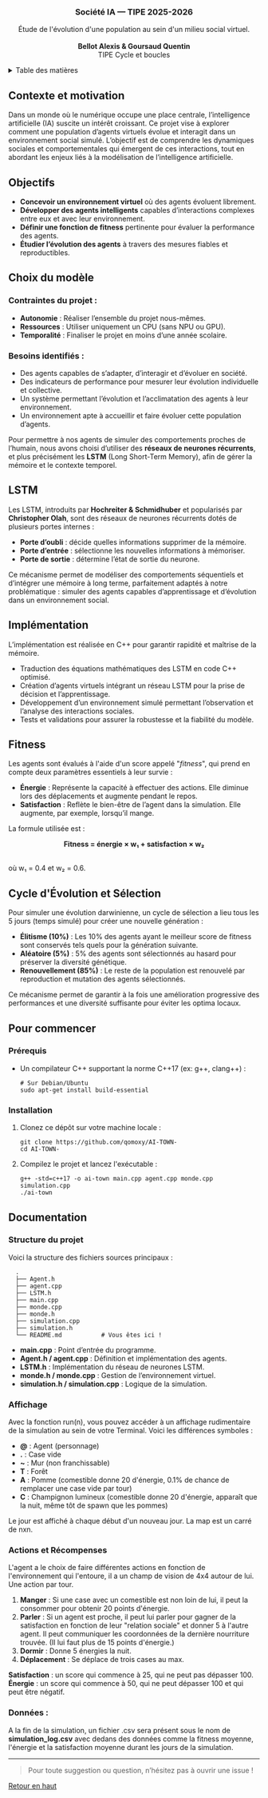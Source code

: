 <a name="readme-top"></a>

<div align="center">
  <h3 align="center">Société IA — TIPE 2025-2026</h3>

  <p align="center">
    Étude de l'évolution d'une population au sein d'un milieu social virtuel.<br>
    <br>
    <b>Bellot Alexis & Goursaud Quentin</b>
    <br>
    TIPE Cycle et boucles
    <br>
  </p>
</div>

<!-- TABLE OF CONTENTS -->
<details>
  <summary>Table des matières</summary>
  <ol>
    <li><a href="#contexte-et-motivation">Contexte et motivation</a></li>
    <li><a href="#objectifs">Objectifs</a></li>
    <li><a href="#choix-du-modèle">Choix du modèle</a></li>
    <li><a href="#lstm">LSTM</a></li>
    <li><a href="#implémentation">Implémentation</a></li>
    <li><a href="#fitness">Fitness</a></li>
    <li><a href="#cycle-d'évolution-et-sélection">Cycle d'Évolution et Sélection</a></li>
    <li><a href="#installation">Installation</a></li>
    <li><a href="#documentation">Documentation</a></li>
  </ol>
</details>

## Contexte et motivation

Dans un monde où le numérique occupe une place centrale, l’intelligence artificielle (IA) suscite un intérêt croissant. Ce projet vise à explorer comment une population d’agents virtuels évolue et interagit dans un environnement social simulé. L’objectif est de comprendre les dynamiques sociales et comportementales qui émergent de ces interactions, tout en abordant les enjeux liés à la modélisation de l’intelligence artificielle.

## Objectifs

- **Concevoir un environnement virtuel** où des agents évoluent librement.
- **Développer des agents intelligents** capables d’interactions complexes entre eux et avec leur environnement.
- **Définir une fonction de fitness** pertinente pour évaluer la performance des agents.
- **Étudier l’évolution des agents** à travers des mesures fiables et reproductibles.

## Choix du modèle

### Contraintes du projet :

- **Autonomie** : Réaliser l’ensemble du projet nous-mêmes.
- **Ressources** : Utiliser uniquement un CPU (sans NPU ou GPU).
- **Temporalité** : Finaliser le projet en moins d’une année scolaire.

### Besoins identifiés :

- Des agents capables de s’adapter, d’interagir et d’évoluer en société.
- Des indicateurs de performance pour mesurer leur évolution individuelle et collective.
- Un système permettant l’évolution et l’acclimatation des agents à leur environnement.
- Un environnement apte à accueillir et faire évoluer cette population d’agents.

Pour permettre à nos agents de simuler des comportements proches de l’humain, nous avons choisi d’utiliser des **réseaux de neurones récurrents**, et plus précisément les **LSTM** (Long Short-Term Memory), afin de gérer la mémoire et le contexte temporel.

## LSTM

Les LSTM, introduits par **Hochreiter & Schmidhuber** et popularisés par **Christopher Olah**, sont des réseaux de neurones récurrents dotés de plusieurs portes internes :
- **Porte d’oubli** : décide quelles informations supprimer de la mémoire.
- **Porte d’entrée** : sélectionne les nouvelles informations à mémoriser.
- **Porte de sortie** : détermine l’état de sortie du neurone.

Ce mécanisme permet de modéliser des comportements séquentiels et d’intégrer une mémoire à long terme, parfaitement adaptés à notre problématique : simuler des agents capables d’apprentissage et d’évolution dans un environnement social.

## Implémentation

L’implémentation est réalisée en C++ pour garantir rapidité et maîtrise de la mémoire.
- Traduction des équations mathématiques des LSTM en code C++ optimisé.
- Création d’agents virtuels intégrant un réseau LSTM pour la prise de décision et l’apprentissage.
- Développement d’un environnement simulé permettant l’observation et l’analyse des interactions sociales.
- Tests et validations pour assurer la robustesse et la fiabilité du modèle.

## Fitness

Les agents sont évalués à l'aide d'un score appelé "*fitness*", qui prend en compte deux paramètres essentiels à leur survie :
- **Énergie** : Représente la capacité à effectuer des actions. Elle diminue lors des déplacements et augmente pendant le repos.
- **Satisfaction** : Reflète le bien-être de l’agent dans la simulation. Elle augmente, par exemple, lorsqu’il mange.

La formule utilisée est :
<br>
<p align='center'><b>Fitness = énergie × w₁ + satisfaction × w₂</b></p>
<br>
où w₁ = 0.4 et w₂ = 0.6.

## Cycle d'Évolution et Sélection

Pour simuler une évolution darwinienne, un cycle de sélection a lieu tous les 5 jours (temps simulé) pour créer une nouvelle génération :
- **Élitisme (10%)** : Les 10% des agents ayant le meilleur score de fitness sont conservés tels quels pour la génération suivante.
- **Aléatoire (5%)** : 5% des agents sont sélectionnés au hasard pour préserver la diversité génétique.
- **Renouvellement (85%)** : Le reste de la population est renouvelé par reproduction et mutation des agents sélectionnés.

Ce mécanisme permet de garantir à la fois une amélioration progressive des performances et une diversité suffisante pour éviter les optima locaux.

## Pour commencer

### Prérequis

- Un compilateur C++ supportant la norme C++17 (ex: g++, clang++) :
  ```shell
  # Sur Debian/Ubuntu
  sudo apt-get install build-essential
  ```

### Installation

1. Clonez ce dépôt sur votre machine locale :
    ```shell
    git clone https://github.com/qomoxy/AI-TOWN-
    cd AI-TOWN-
    ```

2. Compilez le projet et lancez l'exécutable :
    ```shell
    g++ -std=c++17 -o ai-town main.cpp agent.cpp monde.cpp simulation.cpp
    ./ai-town
    ```

## Documentation

### Structure du projet

Voici la structure des fichiers sources principaux :

```
  .
  ├── Agent.h
  ├── agent.cpp
  ├── LSTM.h
  ├── main.cpp
  ├── monde.cpp
  ├── monde.h 
  ├── simulation.cpp
  ├── simulation.h
  └── README.md           # Vous êtes ici !
```

- **main.cpp** : Point d’entrée du programme.
- **Agent.h / agent.cpp** : Définition et implémentation des agents.
- **LSTM.h** : Implémentation du réseau de neurones LSTM.
- **monde.h / monde.cpp** : Gestion de l’environnement virtuel.
- **simulation.h / simulation.cpp** : Logique de la simulation.

### Affichage 

Avec la fonction run(n), vous pouvez accéder à un affichage rudimentaire de la simulation au sein de votre Terminal. Voici les différences symboles : 

- **@** : Agent (personnage)
- **.** : Case vide
- **~** : Mur (non franchissable)
- **T** : Forêt
- **A** : Pomme (comestible donne 20 d'énergie, 0.1% de chance de remplacer une case vide par tour)
- **C** : Champignon lumineux (comestible donne 20 d'énergie, apparaît que la nuit, même tôt de spawn que les pommes)

Le jour est affiché à chaque début d'un nouveau jour. La map est un carré de nxn.

### Actions et Récompenses

L'agent a le choix de faire différentes actions en fonction de l'environnement qui l'entoure, il a un champ de vision de 4x4 autour de lui. Une action par tour.


<ol>
  <li> <b>Manger</b> : Si une case avec un comestible est non loin de lui, il peut la consommer pour obtenir 20 points d'énergie.</li>
  <li> <b>Parler</b> : Si un agent est proche, il peut lui parler pour gagner de la satisfaction en fonction de leur "relation sociale" et donner 5 à l'autre agent. Il peut communiquer les coordonnées de la dernière nourriture trouvée. (Il lui faut plus de 15 points d'énergie.)</li>
  <li> <b>Dormir</b> : Donne 5 énergies la nuit.</li>
  <li> <b>Déplacement</b> : Se déplace de trois cases au max.</li>
</ol>

**Satisfaction** : un score qui commence à 25, qui ne peut pas dépasser 100. <br>
**Énergie** : un score qui commence à 50, qui ne peut dépasser 100 et qui peut être négatif.

### Données : 

A la fin de la simulation, un fichier .csv sera présent sous le nom de **simulation_log.csv** avec dedans des données comme la fitness moyenne, l'énergie et la satisfaction moyenne durant les jours de la simulation.

---

> Pour toute suggestion ou question, n’hésitez pas à ouvrir une issue !

<a href="#readme-top">Retour en haut</a>



